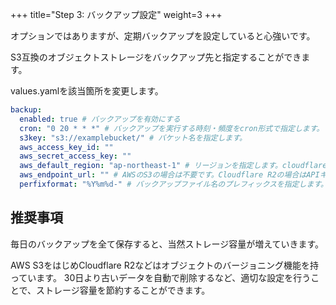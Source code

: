 +++
title="Step 3: バックアップ設定"
weight=3
+++

オプションではありますが、定期バックアップを設定していると心強いです。

S3互換のオブジェクトストレージをバックアップ先と指定することができます。

values.yamlを該当箇所を変更します。

```yaml
backup:
  enabled: true # バックアップを有効にする
  cron: "0 20 * * *" # バックアップを実行する時刻・頻度をcron形式で指定します。 これは毎日朝4時(JST)にバックアップを実行する例です。
  s3key: "s3://examplebucket/" # バケット名を指定します。
  aws_access_key_id: ""
  aws_secret_access_key: ""
  aws_default_region: "ap-northeast-1" # リージョンを指定します。cloudflare r2の場合は`auto`を指定します。
  aws_endpoint_url: "" # AWSのS3の場合は不要です。Cloudflare R2の場合はAPIキーを作成する画面で表示されるエンドポイントを指定します。
  perfixformat: "%Y%m%d-" # バックアップファイル名のプレフィックスを指定します。バケットのバージョニングを指定している場合は、空欄にしてもよいでしょう。
```

## 推奨事項
毎日のバックアップを全て保存すると、当然ストレージ容量が増えていきます。

AWS S3をはじめCloudflare R2などはオブジェクトのバージョニング機能を持っています。
30日より古いデータを自動で削除するなど、適切な設定を行うことで、ストレージ容量を節約することができます。

